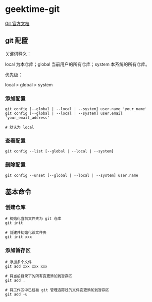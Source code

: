 # geektime-git

[Git 官方文档](https://git-scm.com/book/zh/v2)

## git 配置

关键词释义：

local 为本仓库；global 当前用户的所有仓库；system 本系统的所有仓库。

优先级：

local > global > system

### 添加配置

```
git config [--global | --local | --system] user.name 'your_name'
git config [--global | --local | --system] user.email 'your_email_address'

# 默认为 local
```

### 查看配置

```
git config --list [--global | --local | --system]
```
### 删除配置

```
git config --unset [--global | --local | --system] user.name
```

## 基本命令

### 创建仓库

```
# 初始化当前文件夹为 git 仓库
git init 

# 创建并初始化该文件夹
git init xxx
```

### 添加暂存区

```
# 添加多个文件
git add xxx xxx xxx

# 将当前目录下的所有变更添加到暂存区
git add .

# 将工作区中已经被 git 管理追踪过的文件变更添加到暂存区
git add -u
```